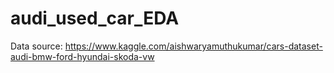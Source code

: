 # audi_used_car_EDA

Data source: https://www.kaggle.com/aishwaryamuthukumar/cars-dataset-audi-bmw-ford-hyundai-skoda-vw
